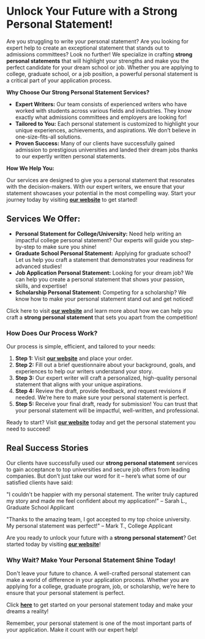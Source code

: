 # Unlock Your Future with a Strong Personal Statement!

Are you struggling to write your personal statement? Are you looking for expert help to create an exceptional statement that stands out to admissions committees? Look no further! We specialize in crafting **strong personal statements** that will highlight your strengths and make you the perfect candidate for your dream school or job. Whether you are applying to college, graduate school, or a job position, a powerful personal statement is a critical part of your application process.

**Why Choose Our Strong Personal Statement Services?**

- **Expert Writers:** Our team consists of experienced writers who have worked with students across various fields and industries. They know exactly what admissions committees and employers are looking for!
- **Tailored to You:** Each personal statement is customized to highlight your unique experiences, achievements, and aspirations. We don’t believe in one-size-fits-all solutions.
- **Proven Success:** Many of our clients have successfully gained admission to prestigious universities and landed their dream jobs thanks to our expertly written personal statements.

**How We Help You:**

Our services are designed to give you a personal statement that resonates with the decision-makers. With our expert writers, we ensure that your statement showcases your potential in the most compelling way. Start your journey today by visiting [**our website**](https://tinyurl.com/topessay?keyword=strong+personal+statement) to get started!

## Services We Offer:

- **Personal Statement for College/University:** Need help writing an impactful college personal statement? Our experts will guide you step-by-step to make sure you shine!
- **Graduate School Personal Statement:** Applying for graduate school? Let us help you craft a statement that demonstrates your readiness for advanced studies!
- **Job Application Personal Statement:** Looking for your dream job? We can help you create a personal statement that shows your passion, skills, and expertise!
- **Scholarship Personal Statement:** Competing for a scholarship? We know how to make your personal statement stand out and get noticed!

Click here to visit [**our website**](https://tinyurl.com/topessay?keyword=strong+personal+statement) and learn more about how we can help you craft a **strong personal statement** that sets you apart from the competition!

### How Does Our Process Work?

Our process is simple, efficient, and tailored to your needs:

1. **Step 1:** Visit [**our website**](https://tinyurl.com/topessay?keyword=strong+personal+statement) and place your order.
2. **Step 2:** Fill out a brief questionnaire about your background, goals, and experiences to help our writers understand your story.
3. **Step 3:** Our expert writer will craft a personalized, high-quality personal statement that aligns with your unique aspirations.
4. **Step 4:** Review the draft, provide feedback, and request revisions if needed. We’re here to make sure your personal statement is perfect.
5. **Step 5:** Receive your final draft, ready for submission! You can trust that your personal statement will be impactful, well-written, and professional.

Ready to start? Visit [**our website**](https://tinyurl.com/topessay?keyword=strong+personal+statement) today and get the personal statement you need to succeed!

## Real Success Stories

Our clients have successfully used our **strong personal statement** services to gain acceptance to top universities and secure job offers from leading companies. But don’t just take our word for it – here’s what some of our satisfied clients have said:

"I couldn't be happier with my personal statement. The writer truly captured my story and made me feel confident about my application!" – Sarah L., Graduate School Applicant

"Thanks to the amazing team, I got accepted to my top choice university. My personal statement was perfect!" – Mark T., College Applicant

Are you ready to unlock your future with a **strong personal statement**? Get started today by visiting [**our website**](https://tinyurl.com/topessay?keyword=strong+personal+statement)!

### Why Wait? Make Your Personal Statement Shine Today!

Don't leave your future to chance. A well-crafted personal statement can make a world of difference in your application process. Whether you are applying for a college, graduate program, job, or scholarship, we’re here to ensure that your personal statement is perfect.

Click [**here**](https://tinyurl.com/topessay?keyword=strong+personal+statement) to get started on your personal statement today and make your dreams a reality!

Remember, your personal statement is one of the most important parts of your application. Make it count with our expert help!
